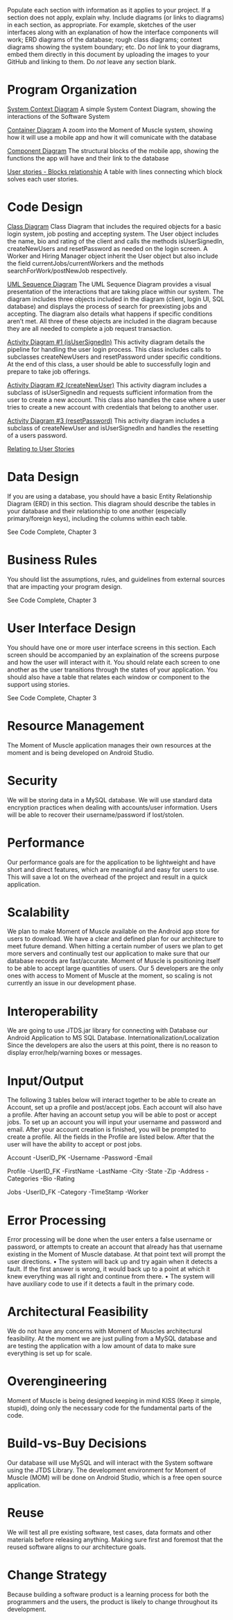 Populate each section with information as it applies to your project. If a section does not apply, explain why. Include diagrams (or links to diagrams) in each section, as appropriate.  For example, sketches of the user interfaces along with an explanation of how the interface components will work; ERD diagrams of the database; rough class diagrams; context diagrams showing the system boundary; etc. Do _not_ link to your diagrams, embed them directly in this document by uploading the images to your GitHub and linking to them. Do _not_ leave any section blank.

# Program Organization

[System Context Diagram](https://cdn.discordapp.com/attachments/776175060896841752/809574937463226368/SystemContextDiagram.png)
A simple System Context Diagram, showing the interactions of the Software System

[Container Diagram](https://cdn.discordapp.com/attachments/804845091570319380/810244649082945566/ContainerDiagram.png)
A zoom into the Moment of Muscle system, showing how it will use a mobile app and how it will comunicate with the database

[Component Diagram](https://cdn.discordapp.com/attachments/776175060896841752/809574930277728326/ComponentDiagram.png)
The structural blocks of the mobile app, showing the functions the app will have and their link to the database

[User stories - Blocks relationship](https://cdn.discordapp.com/attachments/804845091570319380/810260575963316224/User-Block-Relation.png)
A table with lines connecting which block solves each user stories.

# Code Design

[Class Diagram](https://cdn.discordapp.com/attachments/804845091570319380/810267117931987025/UMLClassDiagram.jpg)
Class Diagram that includes the required objects for a basic login system, job posting and accepting system. The User object includes the name, bio and rating of the client and calls the methods isUserSignedIn, createNewUsers and resetPassword as needed on the login screen. A Worker and Hiring Manager object inherit the User object but also include the field currentJobs/currentWorkers and the methods searchForWork/postNewJob respectively. 

[UML Sequence Diagram](https://cdn.discordapp.com/attachments/804845091570319380/810220594817662976/UMLSequenceDiagram.jpg)
The UML Sequence Diagram provides a visual presentation of the interactions that are taking place within our system. The diagram includes three objects included in the diagram (client, login UI, SQL database) and displays the process of search for preexisting jobs and accepting. The diagram also details what happens if specific conditions aren’t met. All three of these objects are included in the diagram because they are all needed to complete a job request transaction. 

[Activity Diagram #1 (isUserSignedIn)](https://cdn.discordapp.com/attachments/804845091570319380/810220615897710602/isUserSignedIn.jpg)
This activity diagram details the pipeline for handling the user login process. This class includes calls to subclasses createNewUsers and resetPassword under specific conditions. At the end of this class, a user should be able to successfully login and prepare to take job offerings. 

[Activity Diagram #2 (createNewUser)](https://cdn.discordapp.com/attachments/804845091570319380/810220632527863879/createNewUser.jpg)
This activity diagram includes a subclass of isUserSignedIn and requests sufficient information from the user to create a new account. This class also handles the case where a user tries to create a new account with credentials that belong to another user.

[Activity Diagram #3 (resetPassword)](https://cdn.discordapp.com/attachments/804845091570319380/810220646901743676/resetPassword.jpg)
This activity diagram includes a subclass of createNewUser and isUserSignedIn and handles the resetting of a users password. 

[Relating to User Stories](https://cdn.discordapp.com/attachments/804845091570319380/810275104147505182/classuserstory.jpg)

# Data Design

If you are using a database, you should have a basic Entity Relationship Diagram (ERD) in this section. This diagram should describe the tables in your database and their relationship to one another (especially primary/foreign keys), including the columns within each table. 

See Code Complete, Chapter 3

# Business Rules

You should list the assumptions, rules, and guidelines from external sources that are impacting your program design. 

See Code Complete, Chapter 3

# User Interface Design

You should have one or more user interface screens in this section. Each screen should be accompanied by an explaination of the screens purpose and how the user will interact with it. You should relate each screen to one another as the user transitions through the states of your application. You should also have a table that relates each window or component to the support using stories. 

See Code Complete, Chapter 3

# Resource Management 
The Moment of Muscle application manages their own resources at the moment and is being developed on Android Studio.

# Security 
We will be storing data in a MySQL database. We will use standard data encryption practices when dealing with accounts/user information. Users will be able to recover their username/password if lost/stolen.

# Performance 
Our performance goals are for the application to be lightweight and have short and direct features, which are meaningful and easy for users to use. This will save a lot on the overhead of the project and result in a quick application.

# Scalability 
We plan to make Moment of Muscle available on the Android app store for users to download. We have a clear and defined plan for our architecture to meet future demand. When hitting a certain number of users we plan to get more servers and continually test our application to make sure that our database records are fast/accurate. Moment of Muscle is positioning itself to be able to accept large quantities of users. Our 5 developers are the only ones with access to Moment of Muscle at the moment, so scaling is not currently an issue in our development phase. 

# Interoperability
We are going to use JTDS.jar library for connecting with Database our Android Application to MS SQL Database. 
Internationalization/Localization
Since the developers are also the users at this point, there is no reason to display error/help/warning boxes or messages.

# Input/Output 
The following 3 tables below will interact together to be able to create an Account, set up a profile and post/accept jobs. Each account will also have a profile. After having an account setup you will be able to post or accept jobs.
To set up an account you will input your username and password and email. After your account creation is finished, you will be prompted to create a profile. All the fields in the Profile are listed below. After that the user will have the ability to accept or post jobs.
 
Account
-UserID_PK
-Username
-Password
-Email

Profile
-UserID_FK
-FirstName
-LastName
-City
-State
-Zip
-Address
-Categories
-Bio
-Rating

Jobs
-UserID_FK
-Category
-TimeStamp
-Worker

# Error Processing 
Error processing will be done when the user enters a false username or password, or attempts to create an account that already has that username existing in the Moment of Muscle database. At that point text will prompt the user directions.
• The system will back up and try again when it detects a fault. If the first answer is wrong, it would back up to a point at which it knew everything was all right and continue from there.
• The system will have auxiliary code to use if it detects a fault in the primary code.

# Architectural Feasibility 
We do not have any concerns with Moment of Muscles architectural feasibility. At the moment we are just pulling from a MySQL database and are testing the application with a low amount of data to make sure everything is set up for scale.

# Overengineering
Moment of Muscle is being designed keeping in mind KISS (Keep it simple, stupid), doing only the necessary code for the fundamental parts of the code.

# Build-vs-Buy Decisions 
Our database will use MySQL and will interact with the System software using the JTDS Library. The development environment for Moment of Muscle (MOM) will be done on Android Studio, which is a free open source application.

# Reuse
We will test all pre existing software, test cases, data formats and other materials before releasing anything. Making sure first and foremost that the reused software aligns to our architecture goals.

# Change Strategy
Because building a software product is a learning process for both the programmers and the users, the product is likely to change throughout its development. 


